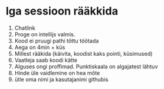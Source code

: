 # Iga sessioon rääkkida

1. Chatlink
1. Proge on intellijs valmis.
1. Kood ei pruugi pathi tõttu töötada
1. Aega on 4min + küs
1. Millest rääkida (käivita, koodist kaks pointi, küsimused)
1. Vaatleja saab koodi kätte
1. Alguses ongi proffimad. Punktiskaala on algajatest lähtuv
1. Hinde üle vaidlemine on hea mõte
1. ütle oma nimi ja kasutajanimi githubis